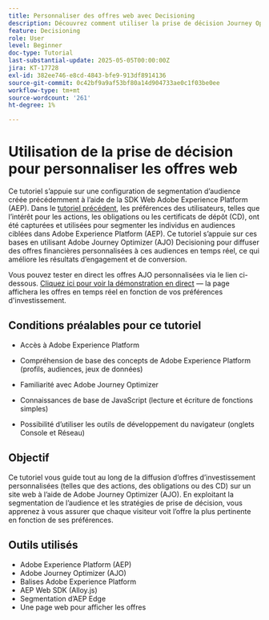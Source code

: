 ```yaml
---
title: Personnaliser des offres web avec Decisioning
description: Découvrez comment utiliser la prise de décision Journey Optimizer (AJO) pour diffuser des offres personnalisées sur une page web en exploitant la segmentation d’audience intégrée à Experience Platform (AEP).
feature: Decisioning
role: User
level: Beginner
doc-type: Tutorial
last-substantial-update: 2025-05-05T00:00:00Z
jira: KT-17728
exl-id: 382ee746-e8cd-4843-bfe9-913df8914136
source-git-commit: 0c42bf9a9af53bf80a14d904733ae0c1f03be0ee
workflow-type: tm+mt
source-wordcount: '261'
ht-degree: 1%

---
```


# Utilisation de la prise de décision pour personnaliser les offres web

Ce tutoriel s’appuie sur une configuration de segmentation d’audience créée précédemment à l’aide de la SDK Web Adobe Experience Platform (AEP). Dans le [tutoriel précédent](https://experienceleague.adobe.com/en/docs/journey-optimizer-learn/create-audiences-using-web-sdk/introduction), les préférences des utilisateurs, telles que l’intérêt pour les actions, les obligations ou les certificats de dépôt (CD), ont été capturées et utilisées pour segmenter les individus en audiences ciblées dans Adobe Experience Platform (AEP). Ce tutoriel s’appuie sur ces bases en utilisant Adobe Journey Optimizer (AJO) Decisioning pour diffuser des offres financières personnalisées à ces audiences en temps réel, ce qui améliore les résultats d’engagement et de conversion.

Vous pouvez tester en direct les offres AJO personnalisées via le lien ci-dessous.
[Cliquez ici pour voir la démonstration en direct](https://gbedekar489.github.io/finwise/welcome.html) — la page affichera les offres en temps réel en fonction de vos préférences d&#39;investissement.

## Conditions préalables pour ce tutoriel

* Accès à Adobe Experience Platform

* Compréhension de base des concepts de Adobe Experience Platform (profils, audiences, jeux de données)

* Familiarité avec Adobe Journey Optimizer

* Connaissances de base de JavaScript (lecture et écriture de fonctions simples)

* Possibilité d’utiliser les outils de développement du navigateur (onglets Console et Réseau)


## Objectif

Ce tutoriel vous guide tout au long de la diffusion d’offres d’investissement personnalisées (telles que des actions, des obligations ou des CD) sur un site web à l’aide de Adobe Journey Optimizer (AJO). En exploitant la segmentation de l’audience et les stratégies de prise de décision, vous apprenez à vous assurer que chaque visiteur voit l’offre la plus pertinente en fonction de ses préférences.

## Outils utilisés

* Adobe Experience Platform (AEP)
* Adobe Journey Optimizer (AJO)
* Balises Adobe Experience Platform
* AEP Web SDK (Alloy.js)
* Segmentation d’AEP Edge
* Une page web pour afficher les offres
